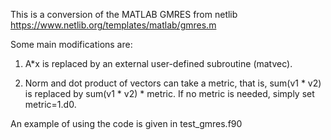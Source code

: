 This is a conversion of the MATLAB GMRES from netlib https://www.netlib.org/templates/matlab/gmres.m

Some main modifications are:

1. A*x is replaced by an external user-defined subroutine (matvec).
   
3. Norm and dot product of vectors can take a metric, that is, sum(v1 * v2) is replaced by sum(v1 * v2) * metric. If no metric is needed, simply set metric=1.d0.

An example of using the code is given in test_gmres.f90
